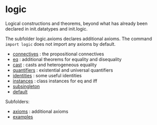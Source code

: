 logic
=====

Logical constructions and theorems, beyond what has already been
declared in init.datatypes and init.logic. 

The subfolder logic.axioms declares additional axioms. The command
`import logic` does not import any axioms by default.

* [connectives](connectives.lean) : the propositional connectives
* [eq](eq.lean) : additional theorems for equality and disequality
* [cast](cast.lean) : casts and heterogeneous equality
* [quantifiers](quantifiers.lean) : existential and universal quantifiers
* [identities](identities.lean) : some useful identities
* [instances](instances.lean) : class instances for eq and iff
* [subsingleton](subsingleton.lean)
* [default](default.lean)

Subfolders:

* [axioms](axioms/axioms.md) : additional axioms
* [examples](examples/examples.md)